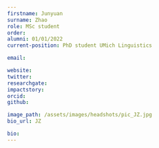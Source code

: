 ```yaml
---
firstname: Junyuan
surname: Zhao
role: MSc student
order:
alumni: 01/01/2022
current-position: PhD student UMich Linguistics

email:

website:
twitter:
researchgate:
impactstory:
orcid:
github:

image_path: /assets/images/headshots/pic_JZ.jpg
bio_url: JZ

bio:
---
```

